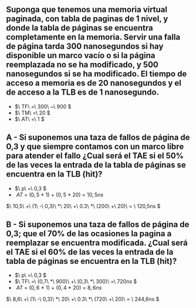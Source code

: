## Suponga que tenemos una memoria virtual paginada, con tabla de paginas de 1 nivel, y donde  la tabla de páginas se encuentra completamente en la memoria. Servir una falla de página tarda 300 nanosegundos si hay disponible un marco vacío o si la página reemplazada no se ha modificado, y 500 nanosegundos si se ha modificado. El tiempo de acceso a memoria es de 20 nanosegundos y el de acceso a la TLB es de 1 nanosegundo.

- $\ TF\ =\ 300\ ~\ 900 $
- $\ TM\ =\ 20 $
- $\ AT\ =\ 1 $


## A - Si suponemos una taza de fallos de página de 0,3 y que siempre contamos con un marco libre para atender el fallo ¿Cual será el TAE  si el 50% de las veces la entrada de la tabla de páginas se encuentra en la TLB (hit)? 

- $\ p\ =\ 0,3 $
- $\ AT\ =\ (0,5\ *\ 1)\ +\ (0,5\ *\ 20)\ =\ 10,5 ns$

$\ 10,5\ +\ (1\ -\ 0,3)\ *\ 20\ +\ 0.3\ *\ (200\ +\ 20)\ = \ 120,5ns $

## B - Si suponemos una taza de fallos de página de 0,3; que el 70% de las ocasiones  la pagina a reemplazar se encuentra modificada. ¿Cual será el TAE  si el 60% de las veces la entrada de la tabla de páginas se encuentra en la TLB (hit)?

- $\ p\ =\ 0,3 $
- $\ TF\ =\ (0,7\ *\ 900)\ +\ (0,3\ *\ 300)\ =\ 720ns $
- $\ AT\ =\ (0,6\ *\ 1)\ +\ (0,4\ *\ 20)\ =\ 8,6 ns$

$\ 8,6\ +\ (1\ -\ 0,3)\ *\ 20\ +\ 0.3\ *\ (720\ +\ 20)\ = \ 244,6ns $

